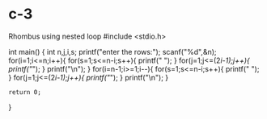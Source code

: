 # c-3
Rhombus using nested loop 
#include <stdio.h>

int main()
{
   int n,j,i,s;
   printf("enter the rows:");
   scanf("%d",&n);
   for(i=1;i<=n;i++){
       for(s=1;s<=n-i;s++){
           printf(" ");
       }
       for(j=1;j<=(2*i-1);j++){
           printf("*");
       }
       printf("\n");
   }
   for(i=n-1;i>=1;i--){
       for(s=1;s<=n-i;s++){
           printf(" ");
       }
       for(j=1;j<=(2*i-1);j++){
           printf("*");
       }
       printf("\n");
   }

    return 0;
}
